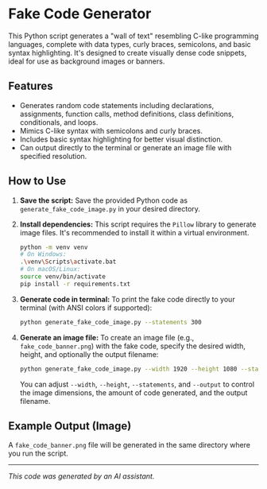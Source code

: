 # Fake Code Generator

This Python script generates a "wall of text" resembling C-like programming languages, complete with data types, curly braces, semicolons, and basic syntax highlighting. It's designed to create visually dense code snippets, ideal for use as background images or banners.

## Features

- Generates random code statements including declarations, assignments, function calls, method definitions, class definitions, conditionals, and loops.
- Mimics C-like syntax with semicolons and curly braces.
- Includes basic syntax highlighting for better visual distinction.
- Can output directly to the terminal or generate an image file with specified resolution.

## How to Use

1.  **Save the script:** Save the provided Python code as `generate_fake_code_image.py` in your desired directory.

2.  **Install dependencies:** This script requires the `Pillow` library to generate image files. It's recommended to install it within a virtual environment.

    ```bash
    python -m venv venv
    # On Windows:
    .\venv\Scripts\activate.bat
    # On macOS/Linux:
    source venv/bin/activate
    pip install -r requirements.txt
    ```

3.  **Generate code in terminal:** To print the fake code directly to your terminal (with ANSI colors if supported):

    ```bash
    python generate_fake_code_image.py --statements 300
    ```

4.  **Generate an image file:** To create an image file (e.g., `fake_code_banner.png`) with the fake code, specify the desired width, height, and optionally the output filename:

    ```bash
    python generate_fake_code_image.py --width 1920 --height 1080 --statements 500 --output fake_code_banner.png
    ```

    You can adjust `--width`, `--height`, `--statements`, and `--output` to control the image dimensions, the amount of code generated, and the output filename.

## Example Output (Image)

A `fake_code_banner.png` file will be generated in the same directory where you run the script.

---

_This code was generated by an AI assistant._

